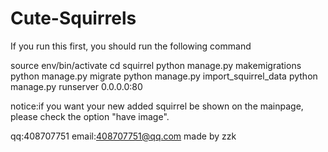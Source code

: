 # Cute-Squirrels
If you run this first, you should run the following command

source env/bin/activate
cd squirrel
python manage.py makemigrations
python manage.py migrate
python manage.py import_squirrel_data
python manage.py runserver 0.0.0.0:80

notice:if you want your new added squirrel be shown on the mainpage, please check the option "have image".

qq:408707751
email:408707751@qq.com
made by zzk
